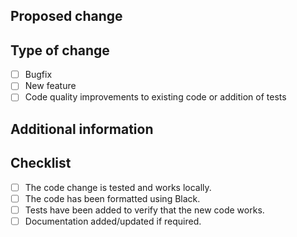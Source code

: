 ## Proposed change
<!--
  Describe the big picture of your changes here. If it fixes a bug
  or resolves a feature request, be sure to link to that issue.
-->


## Type of change
<!--
  What type of change does your PR introduces?
-->
- [ ] Bugfix
- [ ] New feature
- [ ] Code quality improvements to existing code or addition of tests

## Additional information
<!--
  Add any other context about your PR here.
-->

## Checklist
<!--
  Put an `x` in the boxes that apply. You can also fill these out after
  creating the PR. If you're unsure about any of them, don't hesitate to ask.
-->
- [ ] The code change is tested and works locally.
- [ ] The code has been formatted using Black.
- [ ] Tests have been added to verify that the new code works.
- [ ] Documentation added/updated if required.
